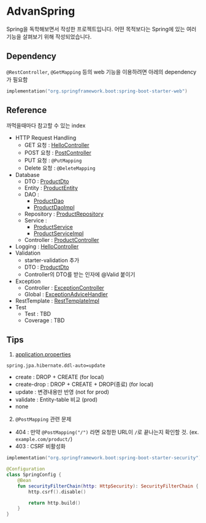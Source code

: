 # AdvanSpring
Spring을 독학해보면서 작성한 프로젝트입니다.
어떤 목적보다는 Spring에 있는 여러 기능을 살펴보기 위해 작성되었습니다.

## Dependency
`@RestController`, `@GetMapping` 등의 web 기능을 이용하려면 아레의 dependency가 필요함
```kt
implementation("org.springframework.boot:spring-boot-starter-web")
```

## Reference
까먹을때마다 참고할 수 있는 index

- HTTP Request Handling
  - GET 요청 : [HelloController](https://github.com/Yeah-Playground/AdvanSpring/blob/master/src/main/kotlin/io/yeahx4/advanspring/controller/HelloController.kt)
  - POST 요청 : [PostController](https://github.com/Yeah-Playground/AdvanSpring/blob/master/src/main/kotlin/io/yeahx4/advanspring/controller/PostController.kt)
  - PUT 요청 : `@PutMapping`
  - Delete 요청 : `@DeleteMapping`
- Database
  - DTO : [ProductDto](https://github.com/Yeah-Playground/AdvanSpring/blob/master/src/main/kotlin/io/yeahx4/advanspring/dto/ProductDto.kt)
  - Entity : [ProductEntity](https://github.com/Yeah-Playground/AdvanSpring/blob/master/src/main/kotlin/io/yeahx4/advanspring/entity/ProductEntity.kt)
  - DAO :
    - [ProductDao](https://github.com/Yeah-Playground/AdvanSpring/blob/master/src/main/kotlin/io/yeahx4/advanspring/dao/ProductDao.kt)
    - [ProductDaoImpl](https://github.com/Yeah-Playground/AdvanSpring/blob/master/src/main/kotlin/io/yeahx4/advanspring/dao/impl/ProductDaoImpl.kt)
  - Repository : [ProductRepository](https://github.com/Yeah-Playground/AdvanSpring/blob/master/src/main/kotlin/io/yeahx4/advanspring/repository/ProductRepository.kt)
  - Service :
    - [ProductService](https://github.com/Yeah-Playground/AdvanSpring/blob/master/src/main/kotlin/io/yeahx4/advanspring/service/ProductService.kt)
    - [ProductServiceImpl](https://github.com/Yeah-Playground/AdvanSpring/blob/master/src/main/kotlin/io/yeahx4/advanspring/service/impl/ProductServiceImpl.kt) 
  - Controller : [ProductController](https://github.com/Yeah-Playground/AdvanSpring/blob/master/src/main/kotlin/io/yeahx4/advanspring/controller/ProductController.kt)
- Logging : [HelloController](https://github.com/Yeah-Playground/AdvanSpring/blob/master/src/main/kotlin/io/yeahx4/advanspring/controller/HelloController.kt)
- Validation
  - starter-validation 추가
  - DTO : [ProductDto](https://github.com/Yeah-Playground/AdvanSpring/blob/master/src/main/kotlin/io/yeahx4/advanspring/dto/ProductDto.kt)
  - Controller의 DTO를 받는 인자에 @Valid 붙이기
- Exception
  - Controller : [ExceptionController](https://github.com/Yeah-Playground/AdvanSpring/blob/master/src/main/kotlin/io/yeahx4/advanspring/controller/ExceptionController.kt)
  - Global : [ExceptionAdviceHandler](https://github.com/Yeah-Playground/AdvanSpring/blob/master/src/main/kotlin/io/yeahx4/advanspring/exception/ExceptionAdviceHandler.kt)
- RestTemplate : [RestTemplateImpl](https://github.com/Yeah-Playground/AdvanSpring/blob/master/src/main/kotlin/io/yeahx4/advanspring/service/impl/RestTemplateImpl.kt)
- Test
  - Test : TBD
  - Coverage : TBD

## Tips
1. [application.properties](https://github.com/Yeah-Playground/AdvanSpring/blob/master/src/main/resources/application.properties)
```properties
spring.jpa.hibernate.ddl-auto=update
```
  - create : DROP + CREATE (for local)
  - create-drop : DROP + CREATE + DROP(종료) (for local)
  - update : 변경내용만 반영 (not for prod)
  - validate : Entity-table 비교 (prod)
  - none

2. `@PostMapping` 관련 문제
- 404 : 만약 `@PostMapping("/")` 라면 요청한 URL이 `/`로 끝나는지 확인할 것. (ex. `example.com/product/`)
- 403 : CSRF 비활성화
```kt
implementation("org.springframework.boot:spring-boot-starter-security")
```
```kt
@Configuration
class SpringConfig {
    @Bean
    fun securityFilterChain(http: HttpSecurity): SecurityFilterChain {
        http.csrf().disable()

        return http.build()
    }
}
```
